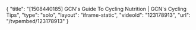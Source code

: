 {
    "title": "[1508440185] GCN's Guide To Cycling Nutrition | GCN's Cycling Tips",
    "type": "solo",
    "layout": "iframe-static",
    "videoId": "123178913",
    "url": "\/tvpembed\/123178913"
}